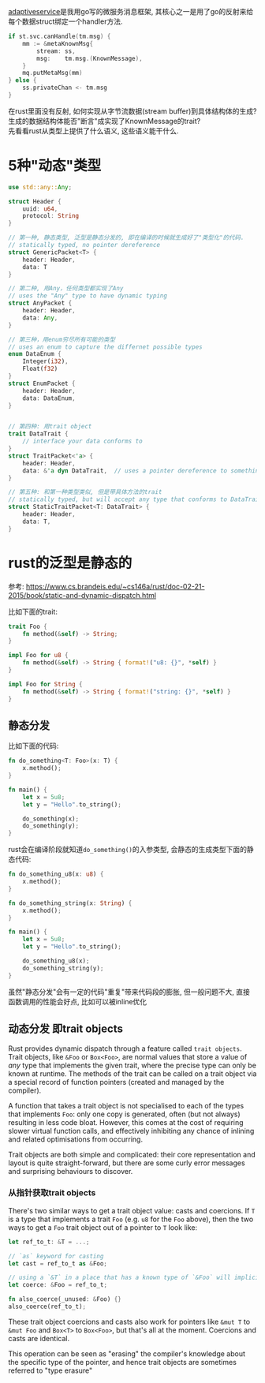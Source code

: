 [adaptiveservice](https://github.com/godevsig/adaptiveservice)是我用go写的微服务消息框架, 其核心之一是用了go的反射来给每个数据struct绑定一个handler方法.

```go
if st.svc.canHandle(tm.msg) {
    mm := &metaKnownMsg{
        stream: ss,
        msg:    tm.msg.(KnownMessage),
    }
    mq.putMetaMsg(mm)
} else {
    ss.privateChan <- tm.msg
}
```

在rust里面没有反射, 如何实现从字节流数据(stream buffer)到具体结构体的生成? 生成的数据结构体能否"断言"成实现了KnownMessage的trait?  
先看看rust从类型上提供了什么语义, 这些语义能干什么.

# 5种"动态"类型
```rust
use std::any::Any;

struct Header {
    uuid: u64,
    protocol: String
}

// 第一种, 静态类型, 泛型是静态分发的, 即在编译的时候就生成好了"类型化"的代码.
// statically typed, no pointer dereference
struct GenericPacket<T> {
    header: Header,
    data: T
}

// 第二种, 用Any，任何类型都实现了Any
// uses the "Any" type to have dynamic typing
struct AnyPacket {
    header: Header,
    data: Any,
}

// 第三种，用enum穷尽所有可能的类型
// uses an enum to capture the differnet possible types
enum DataEnum {
    Integer(i32),
    Float(f32)
}
struct EnumPacket {
    header: Header,
    data: DataEnum,
}


// 第四种: 用trait object
trait DataTrait {
    // interface your data conforms to
}
struct TraitPacket<'a> {
    header: Header,
    data: &'a dyn DataTrait,  // uses a pointer dereference to something that implements DataTrait
}

// 第五种: 和第一种类型类似, 但是带具体方法的trait
// statically typed, but will accept any type that conforms to DataTrait
struct StaticTraitPacket<T: DataTrait> {
    header: Header,
    data: T,
}
```

# rust的泛型是静态的
参考: https://www.cs.brandeis.edu/~cs146a/rust/doc-02-21-2015/book/static-and-dynamic-dispatch.html

比如下面的trait:
```rust
trait Foo {
    fn method(&self) -> String;
}

impl Foo for u8 {
    fn method(&self) -> String { format!("u8: {}", *self) }
}

impl Foo for String {
    fn method(&self) -> String { format!("string: {}", *self) }
}
```
## 静态分发
比如下面的代码:
```rust
fn do_something<T: Foo>(x: T) {
    x.method();
}

fn main() {
    let x = 5u8;
    let y = "Hello".to_string();

    do_something(x);
    do_something(y);
}
```
rust会在编译阶段就知道`do_something()`的入参类型, 会静态的生成类型下面的静态代码:
```rust
fn do_something_u8(x: u8) {
    x.method();
}

fn do_something_string(x: String) {
    x.method();
}

fn main() {
    let x = 5u8;
    let y = "Hello".to_string();

    do_something_u8(x);
    do_something_string(y);
}
```
虽然"静态分发"会有一定的代码"重复"带来代码段的膨胀, 但一般问题不大, 直接函数调用的性能会好点, 比如可以被inline优化

## 动态分发 即trait objects
Rust provides dynamic dispatch through a feature called `trait objects`. Trait objects, like `&Foo` or `Box<Foo>`, are normal values that store a value of _any_ type that implements the given trait, where the precise type can only be known at runtime. The methods of the trait can be called on a trait object via a special record of function pointers (created and managed by the compiler).

A function that takes a trait object is not specialised to each of the types that implements `Foo`: only one copy is generated, often (but not always) resulting in less code bloat. However, this comes at the cost of requiring slower virtual function calls, and effectively inhibiting any chance of inlining and related optimisations from occurring.

Trait objects are both simple and complicated: their core representation and layout is quite straight-forward, but there are some curly error messages and surprising behaviours to discover.

### 从指针获取trait objects
There's two similar ways to get a trait object value: casts and coercions. If `T` is a type that implements a trait `Foo` (e.g. `u8` for the `Foo` above), then the two ways to get a `Foo` trait object out of a pointer to `T` look like:

```rust
let ref_to_t: &T = ...;

// `as` keyword for casting
let cast = ref_to_t as &Foo;

// using a `&T` in a place that has a known type of `&Foo` will implicitly coerce:
let coerce: &Foo = ref_to_t;

fn also_coerce(_unused: &Foo) {}
also_coerce(ref_to_t);
```

These trait object coercions and casts also work for pointers like `&mut T` to `&mut Foo` and `Box<T>` to `Box<Foo>`, but that's all at the moment. Coercions and casts are identical.

This operation can be seen as "erasing" the compiler's knowledge about the specific type of the pointer, and hence trait objects are sometimes referred to "type erasure"
